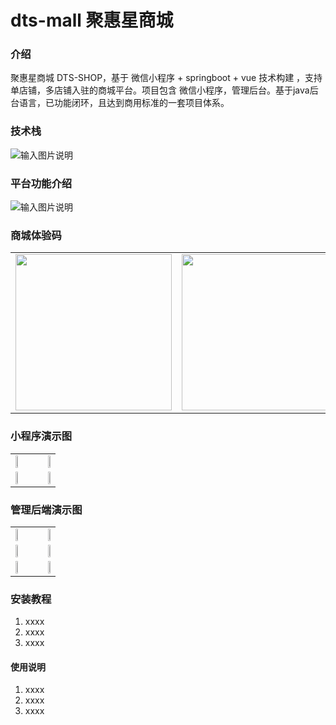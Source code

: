 # dts-mall 聚惠星商城

### 介绍
聚惠星商城 DTS-SHOP，基于 微信小程序 + springboot + vue 技术构建 ，支持单店铺，多店铺入驻的商城平台。项目包含 微信小程序，管理后台。基于java后台语言，已功能闭环，且达到商用标准的一套项目体系。

### 技术栈
![输入图片说明](https://images.gitee.com/uploads/images/2019/1128/231403_2801a293_365545.png "技术栈.png")

### 平台功能介绍
![输入图片说明](https://images.gitee.com/uploads/images/2019/1128/232156_2fa40a56_365545.jpeg "聚惠星商城.jpg")

### 商城体验码
<table border="0">
<tbody>
   <tr>
     <td align="left" valign="middle">
        <img height="250" src="https://images.gitee.com/uploads/images/2019/1130/231510_d7ac1c17_365545.jpeg">
     </td>
     <td align="right" valign="middle">
	<a href="https://jq.qq.com/?_wv=1027&k=5yH6R5E">
           <img height="250" src="https://images.gitee.com/uploads/images/2019/1208/142050_9dd4d015_365545.png?raw=true">
	</a>
     </td>
    </tr>
</tbody>
</table>

### 小程序演示图
<table border="0">
<tbody>
   <tr>
     <td align="left" valign="middle">
        <img height="45%" src="https://images.gitee.com/uploads/images/2019/1208/152014_7cff56d2_365545.jpeg">
     </td>
     <td align="right" valign="middle">
        <img height="45%" src="https://images.gitee.com/uploads/images/2019/1208/152027_bdf52faa_365545.jpeg">
     </td>
    </tr>
    <tr>
     <td align="left" valign="middle">
        <img height="45%" src="https://images.gitee.com/uploads/images/2019/1208/152039_c8f7a7be_365545.jpeg">
     </td>
     <td align="right" valign="middle">
        <img height="45%" src="https://images.gitee.com/uploads/images/2019/1208/152053_89dd5153_365545.jpeg">
     </td>
    </tr>
</tbody>
</table>

### 管理后端演示图
<table border="0">
<tbody>
   <tr>
     <td align="left" valign="middle">
        <img height="45%" src="https://images.gitee.com/uploads/images/2019/1208/145307_557afa8a_365545.png">
     </td>
     <td align="right" valign="middle">
        <img height="45%" src="https://images.gitee.com/uploads/images/2019/1208/145320_a5a47a3e_365545.png">
     </td>
    </tr>
    <tr>
     <td align="left" valign="middle">
        <img height="45%" src="https://images.gitee.com/uploads/images/2019/1208/145334_b391b90b_365545.png">
     </td>
     <td align="right" valign="middle">
        <img height="45%" src="https://images.gitee.com/uploads/images/2019/1208/145347_d0b90b1a_365545.png">
     </td>
    </tr>
   <tr>
     <td align="left" valign="middle">
        <img height="45%" src="https://images.gitee.com/uploads/images/2019/1208/145400_7162464d_365545.png">
     </td>
     <td align="right" valign="middle">
        <img height="45%" src="https://images.gitee.com/uploads/images/2019/1208/145413_c10771ac_365545.png">
     </td>
    </tr>
</tbody>
</table>

### 安装教程

1.  xxxx
2.  xxxx
3.  xxxx

#### 使用说明

1.  xxxx
2.  xxxx
3.  xxxx
